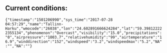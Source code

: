 ## Current conditions: 
 ``` {"timestamp":"1501206990","sys_time":"2017-07-28 04:57:29","name":"Tallinn-Harku","wmocode":"26038","lon":"24.602891666624284","lat":"59.398122222355134","phenomenon":"Overcast","visibility":"15.0","precipitations":"0","airpressure":"1003.7","relativehumidity":"99","airtemperature":"16.9","winddirection":"152","windspeed":"3.2","windspeedmax":"5.2","NA":"","NA":""} ```

